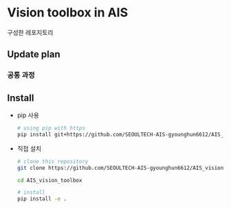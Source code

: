 # Vision toolbox in AIS

 구성한 레포지토리

## Update plan

### 공통 과정

## Install

- pip 사용

  ```bash
  # using pip with https
  pip install git+https://github.com/SEOULTECH-AIS-gyounghun6612/AIS_vision_toolbox.git
  ```

- 직접 설치

  ```bash
  # clone this repository
  git clone https://github.com/SEOULTECH-AIS-gyounghun6612/AIS_vision_toolbox.git

  cd AIS_vision_toolbox

  # install 
  pip install -e .
  ```
